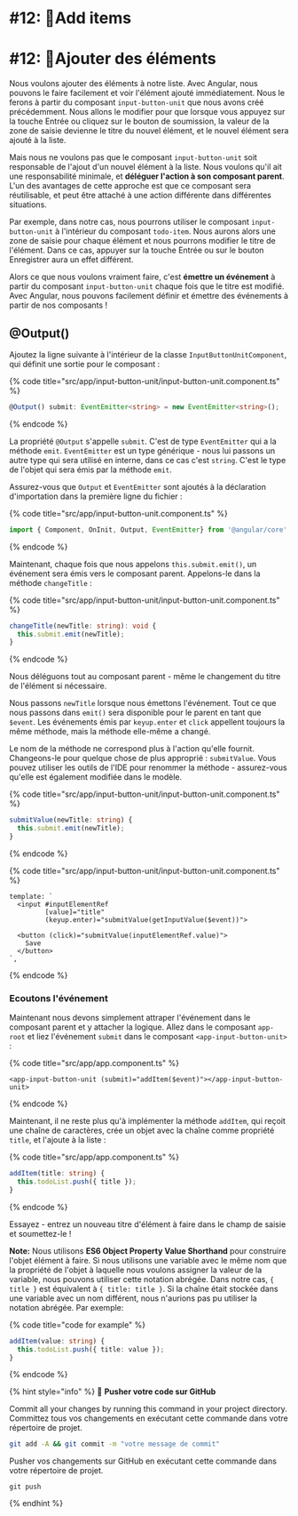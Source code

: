 # #12: 📌Add items
# #12: 📌Ajouter des éléments

Nous voulons ajouter des éléments à notre liste. Avec Angular, nous pouvons le faire facilement et voir l'élément ajouté immédiatement. Nous le ferons à partir du composant `input-button-unit` que nous avons créé précédemment. Nous allons le modifier pour que lorsque vous appuyez sur la touche Entrée ou cliquez sur le bouton de soumission, la valeur de la zone de saisie devienne le titre du nouvel élément, et le nouvel élément sera ajouté à la liste.

Mais nous ne voulons pas que le composant `input-button-unit` soit responsable de l'ajout d'un nouvel élément à la liste. Nous voulons qu'il ait une responsabilité minimale, et **déléguer l'action à son composant parent**. L'un des avantages de cette approche est que ce composant sera réutilisable, et peut être attaché à une action différente dans différentes situations.

Par exemple, dans notre cas, nous pourrons utiliser le composant `input-button-unit` à l'intérieur du composant `todo-item`. Nous aurons alors une zone de saisie pour chaque élément et nous pourrons modifier le titre de l'élément. Dans ce cas, appuyer sur la touche Entrée ou sur le bouton Enregistrer aura un effet différent.

Alors ce que nous voulons vraiment faire, c'est **émettre un événement** à partir du composant `input-button-unit` chaque fois que le titre est modifié. Avec Angular, nous pouvons facilement définir et émettre des événements à partir de nos composants !

## @Output()

Ajoutez la ligne suivante à l'intérieur de la classe `InputButtonUnitComponent`, qui définit une sortie pour le composant :

{% code title="src/app/input-button-unit/input-button-unit.component.ts" %}
```typescript
@Output() submit: EventEmitter<string> = new EventEmitter<string>();
```
{% endcode %}

La propriété `@Output` s'appelle `submit`. C'est de type `EventEmitter` qui a la méthode `emit`. `EventEmitter` est un type générique - nous lui passons un autre type qui sera utilisé en interne, dans ce cas c'est `string`. C'est le type de l'objet qui sera émis par la méthode `emit`.

Assurez-vous que `Output` et `EventEmitter` sont ajoutés à la déclaration d'importation dans la première ligne du fichier :

{% code title="src/app/input-button-unit.component.ts" %}
```typescript
import { Component, OnInit, Output, EventEmitter} from '@angular/core';
```
{% endcode %}

Maintenant, chaque fois que nous appelons `this.submit.emit()`, un événement sera émis vers le composant parent. Appelons-le dans la méthode `changeTitle` :

{% code title="src/app/input-button-unit/input-button-unit.component.ts" %}
```typescript
changeTitle(newTitle: string): void {
  this.submit.emit(newTitle);
}
```
{% endcode %}

Nous déléguons tout au composant parent - même le changement du titre de l'élément si nécessaire.

Nous passons `newTitle` lorsque nous émettons l'événement. Tout ce que nous passons dans `emit()` sera disponible pour le parent en tant que `$event`. Les événements émis par `keyup.enter` et `click` appellent toujours la même méthode, mais la méthode elle-même a changé.

Le nom de la méthode ne correspond plus à l'action qu'elle fournit. Changeons-le pour quelque chose de plus approprié : `submitValue`. Vous pouvez utiliser les outils de l'IDE pour renommer la méthode - assurez-vous qu'elle est également modifiée dans le modèle.

{% code title="src/app/input-button-unit/input-button-unit.component.ts" %}
```typescript
submitValue(newTitle: string) {
  this.submit.emit(newTitle);
}
```
{% endcode %}

{% code title="src/app/input-button-unit/input-button-unit.component.ts" %}
```markup
template: `
  <input #inputElementRef
         [value]="title"
         (keyup.enter)="submitValue(getInputValue($event))">

  <button (click)="submitValue(inputElementRef.value)">
    Save
  </button>
`,
```
{% endcode %}

### Ecoutons l'événement

Maintenant nous devons simplement attraper l'événement dans le composant parent et y attacher la logique. Allez dans le composant `app-root` et liez l'événement `submit` dans le composant `<app-input-button-unit>` :

{% code title="src/app/app.component.ts" %}
```markup
<app-input-button-unit (submit)="addItem($event)"></app-input-button-unit>
```
{% endcode %}

Maintenant, il ne reste plus qu'à implémenter la méthode `addItem`, qui reçoit une chaîne de caractères, crée un objet avec la chaîne comme propriété `title`, et l'ajoute à la liste :

{% code title="src/app/app.component.ts" %}
```typescript
addItem(title: string) {    
  this.todoList.push({ title });
}
```
{% endcode %}

Essayez - entrez un nouveau titre d'élément à faire dans le champ de saisie et soumettez-le !

**Note:** Nous utilisons **ES6 Object Property Value Shorthand** pour construire l'objet élément à faire. Si nous utilisons une variable avec le même nom que la propriété de l'objet à laquelle nous voulons assigner la valeur de la variable, nous pouvons utiliser cette notation abrégée. Dans notre cas, `{ title }` est équivalent à `{ title: title }`. Si la chaîne était stockée dans une variable avec un nom différent, nous n'aurions pas pu utiliser la notation abrégée. Par exemple:

{% code title="code for example" %}
```typescript
addItem(value: string) {    
  this.todoList.push({ title: value });
}
```
{% endcode %}

{% hint style="info" %}
💾 **Pusher votre code sur GitHub**

Commit all your changes by running this command in your project directory.
Committez tous vos changements en exécutant cette commande dans votre répertoire de projet.

```bash
git add -A && git commit -m "votre message de commit"
```

Pusher vos changements sur GitHub en exécutant cette commande dans votre répertoire de projet.

```
git push
```
{% endhint %}
